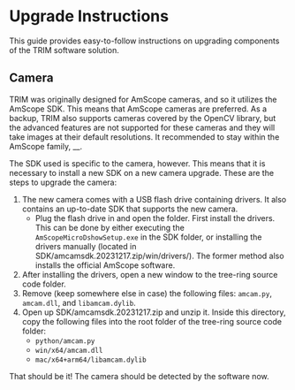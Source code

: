# Upgrade Instructions
This guide provides easy-to-follow instructions on upgrading components of the TRIM software
solution.

## Camera
TRIM was originally designed for AmScope cameras, and so it utilizes the AmScope SDK. This means that AmScope cameras are preferred. As a backup, TRIM also supports cameras covered by the OpenCV library, but the advanced features are not supported for these cameras and they will take images at their default resolutions. It recommended to stay within the AmScope family, __.

The SDK used is specific to the camera, however. This means that it is necessary to install a new SDK on a new camera upgrade. These are the steps to upgrade the camera:

1. The new camera comes with a USB flash drive containing drivers. It also contains an up-to-date SDK that supports the new camera.
    - Plug the flash drive in and open the folder. First install the drivers. This can be done by either executing the `AmScopeMicroDshowSetup.exe` in the SDK folder, or installing the drivers manually (located in SDK/amcamsdk.20231217.zip/win/drivers/). The former method also installs the official AmScope software.
2. After installing the drivers, open a new window to the tree-ring source code folder.
3. Remove (keep somewhere else in case) the following files: `amcam.py`, `amcam.dll`, and `libamcam.dylib`.
4. Open up SDK/amcamsdk.20231217.zip and unzip it. Inside this directory, copy the following files into the root folder of the tree-ring source code folder:
    - `python/amcam.py`
    - `win/x64/amcam.dll`
    - `mac/x64+arm64/libamcam.dylib`

That should be it! The camera should be detected by the software now.